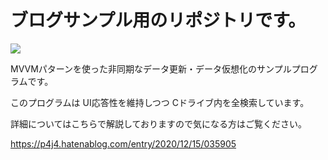 # ブログサンプル用のリポジトリです。

![](https://cdn-ak.f.st-hatena.com/images/fotolife/a/at12k313/20201215/20201215012911.gif)

MVVMパターンを使った非同期なデータ更新・データ仮想化のサンプルプログラムです。

このプログラムは UI応答性を維持しつつ Cドライブ内を全検索しています。

詳細についてはこちらで解説しておりますので気になる方はご覧ください。  

https://p4j4.hatenablog.com/entry/2020/12/15/035905
